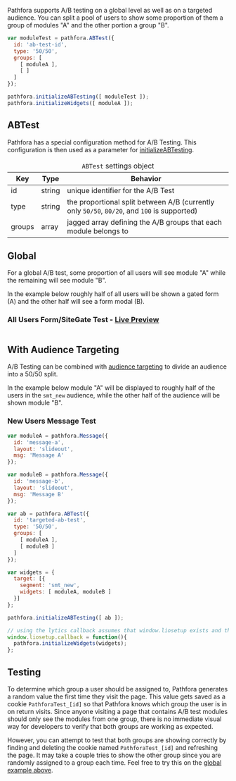 Pathfora supports A/B testing on a global level as well as on a targeted audience. You can split a pool of users to show some proportion of them a group of modules "A" and the other portion a group "B".


``` javascript
var moduleTest = pathfora.ABTest({
  id: 'ab-test-id',
  type: '50/50',
  groups: [
    [ moduleA ],
    [ ]
  ]
});

pathfora.initializeABTesting([ moduleTest ]);
pathfora.initializeWidgets([ moduleA ]);
```

## ABTest

Pathfora has a special configuration method for A/B Testing. This configuration is then used as a parameter for [initializeABTesting](/api/methods/#initializeabtesting).

<table>
  <thead>
    <tr>
      <td colspan="3" align="center"><code>ABTest</code> settings object</td>
    </tr>
    <tr>
      <th>Key</th>
      <th>Type</th>
      <th>Behavior</th>
    </tr>
  </thead>

  <tr>
    <td>id</td>
    <td>string</td>
    <td>unique identifier for the A/B Test</td>
  </tr>
  <tr>
    <td>type</td>
    <td>string</td>
    <td>the proportional split between A/B (currently only <code>50/50</code>, <code>80/20</code>, and <code>100</code> is supported)</td>
  </tr>
  <tr>
    <td>groups</td>
    <td>array</td>
    <td>jagged array defining the A/B groups that each module belongs to</td>
  </tr>
</table>


## Global
For a global A/B test, some proportion of all users will see module "A" while the remaining will see module "B". 

In the example below roughly half of all users will be shown a gated form (A) and the other half will see a form modal (B).


<h3>All Users Form/SiteGate Test - <a href="../examples/preview/ab-testing/global.html" target="_blank">Live Preview</a></h3>

<pre data-src="../examples/src/ab-testing/global.js"></pre>


## With Audience Targeting
A/B Testing can be combined with [audience targeting](targeting.md) to divide an audience into a 50/50 split. 

In the example below module "A" will be displayed to roughly half of the users in the `smt_new` audience, while the other half of the audience will be shown module "B".


### New Users Message Test

``` javascript
var moduleA = pathfora.Message({
  id: 'message-a',
  layout: 'slideout',
  msg: 'Message A'
});

var moduleB = pathfora.Message({
  id: 'message-b',
  layout: 'slideout',
  msg: 'Message B'
});

var ab = pathfora.ABTest({
  id: 'targeted-ab-test',
  type: '50/50',
  groups: [
    [ moduleA ],
    [ moduleB ]
  ]
});

var widgets = {
  target: [{
    segment: 'smt_new',
    widgets: [ moduleA, moduleB ]
  }]
};

pathfora.initializeABTesting([ ab ]);

// using the lytics callback assumes that window.liosetup exists and the lytics js tag is loaded after the pathfora config
window.liosetup.callback = function(){
  pathfora.initializeWidgets(widgets);
};
```

## Testing
To determine which group a user should be assigned to, Pathfora generates a random value the first time they visit the page. This value gets saved as a cookie `PathforaTest_[id]` so that Pathfora knows which group the user is in on return visits. Since anyone visiting a page that contains A/B test modules should only see the modules from one group, there is no immediate visual way for developers to verify that both groups are working as expected. 

However, you can attempt to test that both groups are showing correctly by finding and deleting the cookie named `PathforaTest_[id]` and refreshing the page. It may take a couple tries to show the other group since you are randomly assigned to a group each time. Feel free to try this on the [global example above](examples/preview/ab-testing/global.html).

